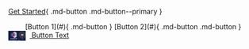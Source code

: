 [Get Started](www.google.com){ .md-button .md-button--primary }

<div markdown style="text-align: center;">
[Button 1](#){ .md-button } [Button 2](#){ .md-button .md-button }
</div>

<a href="#link" class="md-button md-button--primary">
  <img src="./images/kir_oxford_combined_logo.png" style="height: 20px; vertical-align: middle; margin-right: 8px;">
  Button Text
</a>

